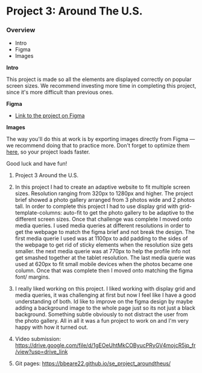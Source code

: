 # Project 3: Around The U.S.

### Overview

- Intro
- Figma
- Images

**Intro**

This project is made so all the elements are displayed correctly on popular screen sizes. We recommend investing more time in completing this project, since it's more difficult than previous ones.

**Figma**

- [Link to the project on Figma](https://www.figma.com/file/ii4xxsJ0ghevUOcssTlHZv/Sprint-3%3A-Around-the-US?node-id=0%3A1)

**Images**

The way you'll do this at work is by exporting images directly from Figma — we recommend doing that to practice more. Don't forget to optimize them [here](https://tinypng.com/), so your project loads faster.

Good luck and have fun!

1. Project 3 Around the U.S.

2. In this project I had to create an adaptive website to fit multiple screen sizes. Resolution ranging from 320px to 1280px and higher. The project brief showed a photo gallery arranged from 3 photos wide and 2 photos tall. In order to complete this project I had to use display grid with grid-template-columns: auto-fit to get the photo gallery to be adaptive to the different screen sizes. Once that challenge was complete I moved onto media queries. I used media queries at different resolutions in order to get the webpage to match the figma brief and not break the design. The first media querie I used was at 1100px to add padding to the sides of the webpage to get rid of sticky elements when the resolution size gets smaller. the next media querie was at 770px to help the profile info not get smashed together at the tablet resolution. The last media querie was used at 620px to fit small mobile devices when the photos became one column. Once that was complete then I moved onto matching the figma font/ margins.

3. I really liked working on this project. I liked working with display grid and media queries, it was challenging at first but now I feel like I have a good understanding of both. Id like to improve on the figma design by maybe adding a background image to the whole page just so its not just a black background. Something subtle obviously to not distract the user from the photo gallery. All in all it was a fun project to work on and I'm very happy with how it turned out.

4. Video submission: https://drive.google.com/file/d/1gEOeUhtMkCOByucPRyGV4mojcR5jp_fr/view?usp=drive_link

5. Git pages: https://bbeare22.github.io/se_project_aroundtheus/
